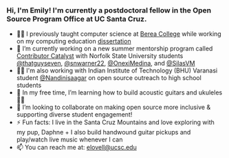 ### Hi, I'm Emily! I'm currently a postdoctoral fellow in the Open Source Program Office at UC Santa Cruz. 

- 👩‍🏫 I previously taught computer science at [Berea College](http://www.berea.edu) while working on my computing education [dissertation](https://www.researchgate.net/publication/362465203_Leveraging_Novel_Teaching_Domains_Toward_Broader_Participation_in_Computing)
- 🔭 I’m currently working on a new summer mentorship program called [Contributor Catalyst](http://www.tiny.cc/OSREcatalyst) with Norfolk State University students [@thatguyseven](https://github.com/thatguyseven/), [@snwarner22](https://github.com/snwarner22), [@OnexiMedina](https://github.com/OnexiMedina), and [@SilasVM](https://github.com/SilasVM)
- 👩‍💻 I'm also working with Indian Institute of Technology (BHU) Varanasi student [@Nandinisaagar](https://github.com/Nandinisaagar) on open source outreach to high school students
- 🌱 In my free time, I’m learning how to build acoustic guitars and ukuleles 🤘🏻
- 👯 I’m looking to collaborate on making open source more inclusive & supporting diverse student engagement!
- ⚡️ Fun facts: I live in the Santa Cruz Mountains and love exploring with my pup, Daphne + I also build handwound guitar pickups and play/watch live music whenever I can
- 📫 You can reach me at: elovell@ucsc.edu
